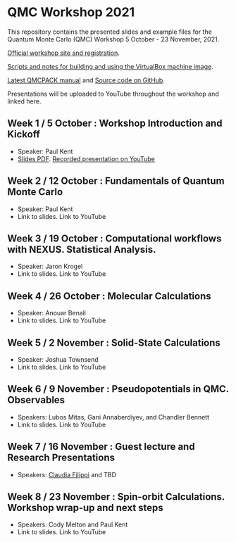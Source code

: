 # QMC Workshop 2021

This repository contains the presented slides and example files for the Quantum Monte Carlo (QMC) Workshop 5 October - 23 November, 2021. 

[Official workshop site and registration](https://qmc2021.ornl.gov/).

[Scripts and notes for building and using the VirtualBox machine image](https://github.com/QMCPACK/qmc_workshop_2021/tree/master/workshop_image).

[Latest QMCPACK manual](https://qmcpack.readthedocs.io/en/develop/) and [Source code on GitHub](https://github.com/QMCPACK/qmcpack).

Presentations will be uploaded to YouTube throughout the workshop and linked here.

## Week 1 / 5 October : Workshop Introduction and Kickoff
 * Speaker: Paul Kent
 * [Slides PDF](https://github.com/QMCPACK/qmc_workshop_2021/blob/master/week1_kickoff/week1_kickoff.pdf). [Recorded presentation on YouTube](https://www.youtube.com/watch?v=CP2NV834VfQ)
## Week 2 / 12 October : Fundamentals of Quantum Monte Carlo
 * Speaker: Paul Kent
 * Link to slides. Link to YouTube
## Week 3 / 19 October : Computational workflows with NEXUS. Statistical Analysis.
 * Speaker: Jaron Krogel
 * Link to slides. Link to YouTube
## Week 4 / 26 October : Molecular Calculations
 * Speaker: Anouar Benali
 * Link to slides. Link to YouTube
## Week 5 / 2 November : Solid-State Calculations
 * Speaker: Joshua Townsend
 * Link to slides. Link to YouTube
## Week 6 / 9 November : Pseudopotentials in QMC. Observables
 * Speakers: Lubos Mitas, Gani Annaberdiyev, and Chandler Bennett
 * Link to slides. Link to YouTube
## Week 7 / 16 November : Guest lecture and Research Presentations
 * Speakers: [Claudia Filippi](https://www.utwente.nl/en/tnw/ccp/people/academic-staff/filippi/) and TBD 
 ## Week 8 / 23 November : Spin-orbit Calculations. Workshop wrap-up and next steps
 * Speakers: Cody Melton and Paul Kent
 * Link to slides. Link to YouTube

